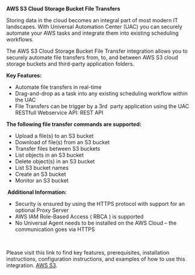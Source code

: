 <p><strong>AWS S3 Cloud Storage Bucket File Transfers</strong></p>
<p>Storing data in the cloud becomes an integral part of most modern IT landscapes. With Universal Automation Center (UAC) you can securely automate your AWS tasks and integrate them into existing scheduling workflows.</p>
<p>The AWS S3 Cloud Storage Bucket File Transfer integration allows you to securely automate file transfers from, to, and between AWS S3 cloud storage buckets and third-party application folders.</p>
<p><strong>Key Features:</strong></p>
<ul>
<li>Automate file transfers in real-time&nbsp;</li>
<li>Drag-and-drop as a task into any existing scheduling workflow within the UAC</li>
<li>File Transfers can be trigger by a 3rd&nbsp; party application using the UAC RESTfull Webservice API: REST API</li>
</ul>
<p><strong>The following file transfer commands are supported:</strong></p>
<ul>
<li>Upload a file(s) to an S3 bucket</li>
<li>Download of file(s) from an S3 bucket</li>
<li>Transfer files between S3 buckets</li>
<li>List objects in an S3 bucket</li>
<li>Delete object(s) in an S3 bucket</li>
<li>List S3 bucket names</li>
<li>Create an S3 bucket</li>
<li>Monitor an S3 bucket</li>
</ul>
<p><strong>&nbsp;Additional Information:</strong></p>
<ul>
<li>Security is ensured by using the HTTPS protocol with support for an optional Proxy Server</li>
<li>AWS IAM Role-Based Access ( RBCA ) is supported</li>
<li>No Universal Agent needs to be installed on the AWS Cloud &ndash; the communication goes via HTTPS</li>
</ul>

<p>&nbsp;</p>
Please visit this link to find key features, prerequisites, installation instructions, configuration instructions, and examples of how to use this integration. 
<a href="https://docs.stonebranch.com/confluence/display/UC69/UAC+-+AWS+S3">AWS S3</a>.&nbsp;</li>
